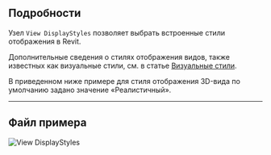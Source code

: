 ## Подробности
Узел `View DisplayStyles` позволяет выбрать встроенные стили отображения в Revit.

Дополнительные сведения о стилях отображения видов, также известных как визуальные стили, см. в статье [Визуальные стили](https://help.autodesk.com/view/RVT/2025/RUS/?guid=GUID-12C2D6B0-71ED-490E-9CC6-AD3C635F092B).

В приведенном ниже примере для стиля отображения 3D-вида по умолчанию задано значение «Реалистичный».
___
## Файл примера

![View DisplayStyles](./DSRevitNodesUI.ViewDisplayStyles_img.jpg)
